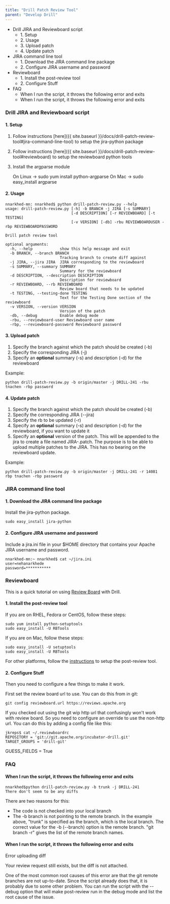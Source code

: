 ```yaml
---
title: "Drill Patch Review Tool"
parent: "Develop Drill"
---
```

  * Drill JIRA and Reviewboard script
    * 1\. Setup
    * 2\. Usage
    * 3\. Upload patch
    * 4\. Update patch
  * JIRA command line tool
    * 1\. Download the JIRA command line package
    * 2\. Configure JIRA username and password
  * Reviewboard
    * 1\. Install the post-review tool
    * 2\. Configure Stuff
  * FAQ
    * When I run the script, it throws the following error and exits
    * When I run the script, it throws the following error and exits

### Drill JIRA and Reviewboard script

#### 1\. Setup

  1. Follow instructions [here]({{ site.baseurl }}/docs/drill-patch-review-tool#jira-command-line-tool) to setup the jira-python package
  2. Follow instructions [here]({{ site.baseurl }}/docs/drill-patch-review-tool#reviewboard) to setup the reviewboard python tools
  3. Install the argparse module 
  
        On Linux -> sudo yum install python-argparse
        On Mac -> sudo easy_install argparse

#### 2\. Usage

	nnarkhed-mn: nnarkhed$ python drill-patch-review.py --help
	usage: drill-patch-review.py [-h] -b BRANCH -j JIRA [-s SUMMARY]
	                             [-d DESCRIPTION] [-r REVIEWBOARD] [-t TESTING]
	                             [-v VERSION] [-db] -rbu REVIEWBOARDUSER -rbp REVIEWBOARDPASSWORD
	 
	Drill patch review tool
	 
	optional arguments:
	  -h, --help            show this help message and exit
	  -b BRANCH, --branch BRANCH
	                        Tracking branch to create diff against
	  -j JIRA, --jira JIRA  JIRA corresponding to the reviewboard
	  -s SUMMARY, --summary SUMMARY
	                        Summary for the reviewboard
	  -d DESCRIPTION, --description DESCRIPTION
	                        Description for reviewboard
	  -r REVIEWBOARD, --rb REVIEWBOARD
	                        Review board that needs to be updated
	  -t TESTING, --testing-done TESTING
	                        Text for the Testing Done section of the reviewboard
	  -v VERSION, --version VERSION
	                        Version of the patch
	  -db, --debug          Enable debug mode
	  -rbu, --reviewboard-user Reviewboard user name
	  -rbp, --reviewboard-password Reviewboard password

#### 3\. Upload patch

  1. Specify the branch against which the patch should be created (-b)
  2. Specify the corresponding JIRA (-j)
  3. Specify an **optional** summary (-s) and description (-d) for the reviewboard

Example:

    python drill-patch-review.py -b origin/master -j DRILL-241 -rbu tnachen -rbp password

#### 4\. Update patch

  1. Specify the branch against which the patch should be created (-b)
  2. Specify the corresponding JIRA (--jira)
  3. Specify the rb to be updated (-r)
  4. Specify an **optional** summary (-s) and description (-d) for the reviewboard, if you want to update it
  5. Specify an **optional** version of the patch. This will be appended to the jira to create a file named JIRA-<version>.patch. The purpose is to be able to upload multiple patches to the JIRA. This has no bearing on the reviewboard update.

Example:

    python drill-patch-review.py -b origin/master -j DRILL-241 -r 14081 rbp tnachen -rbp password

### JIRA command line tool

#### 1\. Download the JIRA command line package

Install the jira-python package.

    sudo easy_install jira-python

#### 2\. Configure JIRA username and password

Include a jira.ini file in your $HOME directory that contains your Apache JIRA
username and password.

	nnarkhed-mn:~ nnarkhed$ cat ~/jira.ini
	user=nehanarkhede
	password=***********

### Reviewboard

This is a quick tutorial on using [Review Board](https://reviews.apache.org)
with Drill.

#### 1\. Install the post-review tool

If you are on RHEL, Fedora or CentOS, follow these steps:

	sudo yum install python-setuptools
	sudo easy_install -U RBTools

If you are on Mac, follow these steps:

	sudo easy_install -U setuptools
	sudo easy_install -U RBTools

For other platforms, follow the [instructions](http://www.reviewboard.org/docs/manual/dev/users/tools/post-review/) to
setup the post-review tool.

#### 2\. Configure Stuff

Then you need to configure a few things to make it work.

First set the review board url to use. You can do this from in git:

    git config reviewboard.url https://reviews.apache.org

If you checked out using the git wip http url that confusingly won't work with
review board. So you need to configure an override to use the non-http url.
You can do this by adding a config file like this:

	jkreps$ cat ~/.reviewboardrc
	REPOSITORY = 'git://git.apache.org/incubator-drill.git'
	TARGET_GROUPS = 'drill-git'
GUESS_FIELDS = True



### FAQ

#### When I run the script, it throws the following error and exits

    nnarkhed$python drill-patch-review.py -b trunk -j DRILL-241
    There don't seem to be any diffs

There are two reasons for this:

  * The code is not checked into your local branch
  * The -b branch is not pointing to the remote branch. In the example above, "trunk" is specified as the branch, which is the local branch. The correct value for the -b (--branch) option is the remote branch. "git branch -r" gives the list of the remote branch names.

#### When I run the script, it throws the following error and exits

Error uploading diff
 
Your review request still exists, but the diff is not attached.

One of the most common root causes of this error are that the git remote
branches are not up-to-date. Since the script already does that, it is
probably due to some other problem. You can run the script with the --debug
option that will make post-review run in the debug mode and list the root
cause of the issue.

